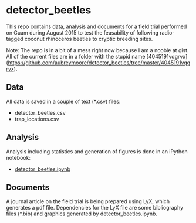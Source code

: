 # detector_beetles
This repo contains data, analysis and documents for a field trial performed on Guam during August 2015 to test the 
feasability of following radio-tagged coconut rhinoceros beetles to cryptic breeding sites. 

Note: The repo is in a bit of a mess right now because I am a noobie at gist. All of the current files are in a 
folder with the stupid name [4045191vqgrvx] (https://github.com/aubreymoore/detector_beetles/tree/master/4045191vqgrvx).

## Data
All data is saved in a couple of text (*.csv) files:
* detector_beetles.csv
* trap_locations.csv

## Analysis
Analysis including statistics and generation of figures is done in an iPython notebook:
* [detector_beetles.ipynb](https://github.com/aubreymoore/detector_beetles/blob/master/4045191vqgrvx/detector_beetles.ipynb)

## Documents
A journal article on the field trial is being prepared using LyX, which generates a pdf file. Dependencies for the LyX file are some bibliography files (*.bib) and graphics generated by detector_beetles.ipynb.
